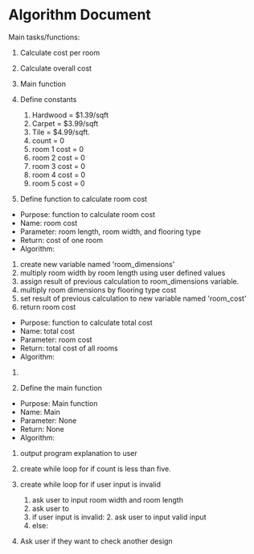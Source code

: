 # Algorithm Document
Main tasks/functions:

1. Calculate cost per room
2. Calculate overall cost
3. Main function

1. Define constants 
   1. Hardwood = $1.39/sqft 
   2. Carpet = $3.99/sqft
   3. Tile = $4.99/sqft.
   4. count = 0
   5. room 1 cost = 0
   6. room 2 cost = 0
   7. room 3 cost = 0
   8. room 4 cost = 0
   9. room 5 cost = 0
2. Define function to calculate room cost

- Purpose: function to calculate room cost
- Name: room cost
- Parameter: room length, room width, and flooring type
- Return: cost of one room
- Algorithm:
1. create new variable named 'room_dimensions'
2. multiply room width by room length using user defined values
3. assign result of previous calculation to room_dimensions variable.
4. multiply room dimensions by flooring type cost 
5. set result of previous calculation to new variable named 'room_cost'
5. return room cost

- Purpose: function to calculate total cost
- Name: total cost
- Parameter: room cost
- Return: total cost of all rooms 
- Algorithm:
1. 

3. Define the main function

- Purpose: Main function
- Name: Main
- Parameter: None
- Return: None
- Algorithm:
1. output program explanation to user
2. create while loop for if count is less than five. 
3. create while loop for if user input is invalid
   1. ask user to input room width and room length 
   2. ask user to
   1. if user input is invalid:
      2. ask user to input valid input
   1. else:
   

4. Ask user if they want to check another design